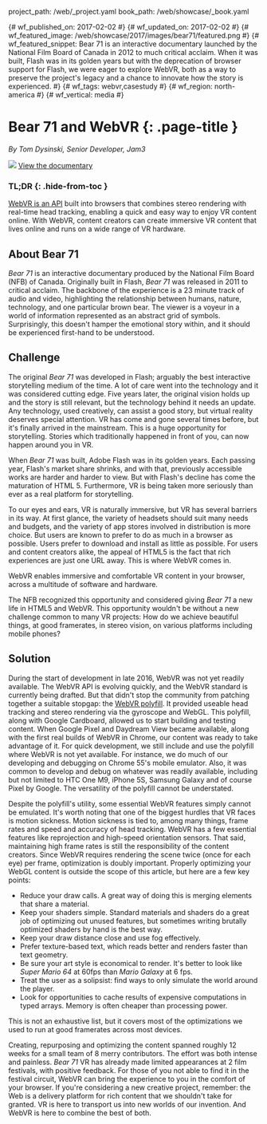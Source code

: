 project_path: /web/_project.yaml
book_path: /web/showcase/_book.yaml

{# wf_published_on: 2017-02-02 #}
{# wf_updated_on: 2017-02-02 #}
{# wf_featured_image: /web/showcase/2017/images/bear71/featured.png #}
{# wf_featured_snippet: <emphasis>Bear 71</emphasis> is an interactive documentary launched by the National Film Board of Canada in 2012 to much critical acclaim. When it was built, Flash was in its golden years but with the deprecation of browser support for Flash, we were eager to explore WebVR, both as a way to preserve the project's legacy and a chance to innovate how the story is experienced. #}
{# wf_tags: webvr,casestudy #}
{# wf_region: north-america #}
{# wf_vertical: media #}

# Bear 71 and WebVR {: .page-title }

*By Tom Dysinski, Senior Developer, Jam3*

<img src="/web/showcase/2017/images/bear71/featured.png" class="attempt-right">

<a class="button button-primary" href="https://bear71vr.nfb.ca/">
  View the documentary
</a>

### TL;DR {: .hide-from-toc }

[WebVR is an API](/web/fundamentals/vr/) built into browsers that combines
stereo rendering with real-time head tracking, enabling a quick and easy way to
enjoy VR content online. With WebVR, content creators can create immersive VR
content that lives online and runs on a wide range of VR hardware.

## About Bear 71

*Bear 71* is an interactive documentary produced by the National Film Board
(NFB) of Canada. Originally built in Flash, *Bear 71* was released in 2011 to
critical acclaim. The backbone of the experience is a 23 minute track of audio
and video, highlighting the relationship between humans, nature, technology, and
one particular brown bear. The viewer is a voyeur in a world of information
represented as an abstract grid of symbols. Surprisingly, this doesn't hamper
the emotional story within, and it should be experienced first-hand to be
understood.

## Challenge

The original *Bear 71* was developed in Flash; arguably the best interactive
storytelling medium of the time. A lot of care went into the technology and it
was considered cutting edge. Five years later, the original vision holds up and
the story is still relevant, but the technology behind it needs an update. Any
technology, used creatively, can assist a good story, but virtual reality
deserves special attention. VR has come and gone several times before, but it's
finally arrived in the mainstream. This is a huge opportunity for storytelling.
Stories which traditionally happened in front of you, can now happen around you
in VR.

When *Bear 71* was built, Adobe Flash was in its golden years. Each passing year,
Flash's market share shrinks, and with that, previously accessible works are
harder and harder to view. But with Flash's decline has come the maturation of
HTML 5. Furthermore, VR is being taken more seriously than ever as a real
platform for storytelling.

To our eyes and ears, VR is naturally immersive, but VR has several barriers in
its way. At first glance, the variety of headsets should suit many needs and
budgets, and the variety of app stores involved in distribution is more choice.
But users are known to prefer to do as much in a browser as possible. Users
prefer to download and install as little as possible. For users and content
creators alike, the appeal of HTML5 is the fact that rich experiences are just
one URL away. This is where WebVR comes in.

WebVR enables immersive and comfortable VR content in your browser, across a
multitude of software and hardware.

The NFB recognized this opportunity and considered giving *Bear 71* a new life in
HTML5 and WebVR. This opportunity wouldn't be without a new challenge common to
many VR projects: How do we achieve beautiful things, at good framerates, in
stereo vision, on various platforms including mobile phones?


## Solution

During the start of development in late 2016, WebVR was not yet readily
available. The WebVR API is evolving quickly, and the WebVR standard is
currently being drafted. But that didn't stop the community from patching
together a suitable stopgap: the
[WebVR polyfill](https://github.com/googlevr/webvr-polyfill). It provided
useable head tracking and stereo rendering via the gyroscope and WebGL. This
polyfill, along with Google Cardboard, allowed us to start building and testing
content. When Google Pixel and Daydream View became available, along with the
first real builds of WebVR in Chrome, our content was ready to take advantage of
it. For quick development, we still include and use the polyfill where WebVR is
not yet available. For instance, we do much of our developing and debugging on
Chrome 55's mobile emulator. Also, it was common to develop and debug on
whatever was readily available, including but not limited to HTC One M9, iPhone
5S, Samsung Galaxy and of course Pixel by Google. The versatility of the
polyfill cannot be understated.

Despite the polyfill's utility, some essential WebVR features simply cannot be
emulated. It's worth noting that one of the biggest hurdles that VR faces is
motion sickness. Motion sickness is tied to, among many things, frame rates and
speed and accuracy of head tracking. WebVR has a few essential features like
reprojection and high-speed orientation sensors. That said, maintaining high
frame rates is still the responsibility of the content creators. Since WebVR
requires rendering the scene twice (once for each eye) per frame, optimization
is doubly important. Properly optimizing your WebGL content is outside the scope
of this article, but here are a few key points:

- Reduce your draw calls. A great way of doing this is merging elements that
  share a material.
- Keep your shaders simple. Standard materials and shaders do a great job of
  optimizing out unused features, but sometimes writing brutally optimized
  shaders by hand is the best way.
- Keep your draw distance close and use fog effectively.
- Prefer texture-based text, which reads better and renders faster than text
  geometry.
- Be sure your art style is economical to render. It's better to look like
  *Super Mario 64* at 60fps than *Mario Galaxy* at 6 fps.
- Treat the user as a solipsist: find ways to only simulate the world around the
  player.
- Look for opportunities to cache results of expensive computations in typed
  arrays. Memory is often cheaper than processing power.

This is not an exhaustive list, but it covers most of the optimizations we
used to run at good framerates across most devices.

Creating, repurposing and optimizing the content spanned roughly 12 weeks for a
small team of 8 merry contributors. The effort was both intense and painless.
*Bear 71* VR has already made limited appearances at 2 film festivals, with
positive feedback. For those of you not able to find it in the festival circuit,
WebVR can bring the experience to you in the comfort of your browser. If you're
considering a new creative project, remember: the Web is a delivery platform for
rich content that we shouldn't take for granted. VR is here to transport us into
new worlds of our invention. And WebVR is here to combine the best of both.
